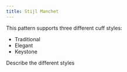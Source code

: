 ```yaml
---
title: Stijl Manchet
---
```


This pattern supports three different cuff styles:

 - Traditional
 - Elegant
 - Keystone

<Fixme>Describe the different styles</Fixme>


